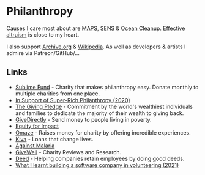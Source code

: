 # Philanthropy

Causes I care most about are [MAPS](https://www.maps.org/donate), [SENS](http://www.sens.org/donate) & [Ocean Cleanup](https://theoceancleanup.com/). [Effective altruism](../philosophy/effective-altruism.md) is close to my heart.

I also support [Archive.org](https://archive.org/donate/) & [Wikipedia](https://donate.wikimedia.org). As well as developers & artists I admire via Patreon/GitHub/...

## Links

- [Sublime Fund](https://sublimefund.org/) - Charity that makes philanthropy easy. Donate monthly to multiple charities from one place.
- [In Support of Super-Rich Philanthropy (2020)](https://followtheargument.org/in-support-of-super-rich-philanthropy)
- [The Giving Pledge](https://givingpledge.org/Home.aspx) - Commitment by the world's wealthiest individuals and families to dedicate the majority of their wealth to giving back.
- [GiveDirectly](https://www.givedirectly.org/) - Send money to people living in poverty.
- [Equity for Impact](https://equityforimpact.com/)
- [Omaze](https://www.omaze.com/) - Raises money for charity by offering incredible experiences.
- [Kiva](https://www.kiva.org/) - Loans that change lives.
- [Against Malaria](https://www.againstmalaria.com/default.aspx)
- [GiveWell](https://www.givewell.org/) - Charity Reviews and Research.
- [Deed](https://www.joindeed.com/) - Helping companies retain employees by doing good deeds.
- [What I learnt building a software company in volunteering (2021)](https://tycho.substack.com/p/building-a-volunteering-saas-company)
